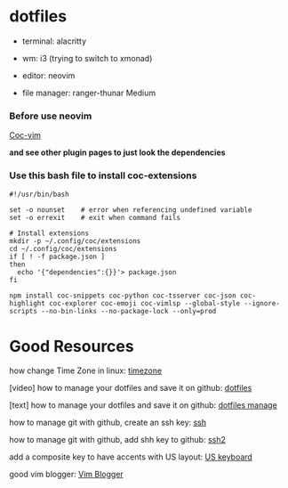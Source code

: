 # dotfiles

- terminal: alacritty

- wm: i3 (trying to switch to xmonad)

- editor: neovim

- file manager: ranger-thunar
Medium

### Before use neovim

[Coc-vim](https://github.com/neoclide/coc.nvim)

**and see other plugin pages to just look the dependencies**

### Use this bash file to install coc-extensions
```
#!/usr/bin/bash

set -o nounset    # error when referencing undefined variable
set -o errexit    # exit when command fails

# Install extensions
mkdir -p ~/.config/coc/extensions
cd ~/.config/coc/extensions
if [ ! -f package.json ]
then
  echo '{"dependencies":{}}'> package.json
fi

npm install coc-snippets coc-python coc-tsserver coc-json coc-highlight coc-explorer coc-emoji coc-vimlsp --global-style --ignore-scripts --no-bin-links --no-package-lock --only=prod
```


# Good Resources

how change Time Zone in linux: [timezone](https://phoenixnap.com/kb/how-to-set-or-change-timezone-date-time-ubuntu)

[video] how to manage your dotfiles and save it on github: [dotfiles](https://www.youtube.com/watch?v=awtfkl50bUQ&ab_channel=ElliotJackson)

[text] how to manage your dotfiles and save it on github: [dotfiles manage](https://www.atlassian.com/git/tutorials/dotfiles)

how to manage git with github, create an ssh key: [ssh](https://docs.github.com/en/github/authenticating-to-github/generating-a-new-ssh-key-and-adding-it-to-the-ssh-agent)

how to manage git with github, add shh key to github: [ssh2](https://docs.github.com/en/github/authenticating-to-github/adding-a-new-ssh-key-to-your-github-account)

add a composite key to have accents with US layout: [US keyboard](https://bbs.archlinux.org/viewtopic.php?id=164150)

good vim blogger: [Vim Blogger](https://www.chrisatmachine.com/)


